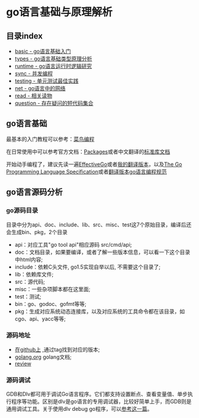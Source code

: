 # go语言基础与原理解析

## 目录index
- [basic - go语言基础入门](./01basic/)
- [types - go语言基础类型原理分析](./types/)
- [runtime - go语言运行时逻辑研究](./runtime/)
- [sync - 并发编程](./sync/)
- [testing - 单元测试最佳实践](./testing/)
- [net - go语言中的网络](./net/)
- [read - 相关读物](./read/)
- [question - 存在疑问的短代码集合](./question/)

## go语言基础
最基本的入门教程可以参考：[菜鸟编程](https://www.runoob.com/go/go-tutorial.html)

在日常使用中可以参考官方文档：[Packages](https://pkg.go.dev/)或者中文翻译的[标准库文档](https://studygolang.com/pkgdoc)

开始动手编程了，建议先读一遍[EffectiveGo](https://go.dev/doc/effective_go)或者[我的翻译版本](./read/effective-go.md)，以及[The Go Programming Language Specification](https://go.dev/ref/spec)或者[翻译版本go语言编程规范](./read/go_spec.md)

## go语言源码分析
### go源码目录
目录中分为api、doc、include、lib、src、misc、test这7个原始目录，编译后还会生成bin、pkg，2个目录
- api：对应工具"go tool api"相应源码 src/cmd/api;
- doc：文档目录，如果要编译，或者了解一些版本信息，可以看一下这个目录中html内容;
- include：依赖C头文件, go1.5实现自举以后, 不需要这个目录了;
- lib：依赖库文件;
- src：源代码;
- misc：一些杂项脚本都在这里面;
- test：测试;
- bin：go、godoc、gofmt等等;
- pkg：生成对应系统动态连接库，以及对应系统的工具命令都在该目录，如cgo、api、yacc等等;

### 源码地址
- [在github上](https://github.com/golang/go/tree/go1.14.15/src) ,通过tag找到对应的版本;
- [golang.org](https://golang.org/doc/faq#history) golang文档;
- [review](https://go-review.googlesource.com/c/go/+/36476)

### 源码调试
GDB和Dlv都可用于调试Go语言程序。它们都支持设置断点、查看变量值、单步执行程序等功能。区别是dlv是go语言的专用调试器，比较好简单上手，而GDB则是通用调试工具。关于使用dlv debug go程序，可以[参考这一篇](./read/assembly-go.md)。

